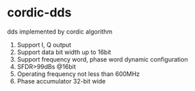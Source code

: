 # cordic-dds
dds implemented by cordic algorithm

1) Support I, Q output
2) Support data bit width up to 16bit
3) Support frequency word, phase word dynamic configuration
4) SFDR>99dBs @16bit
5) Operating frequency not less than 600MHz
6) Phase accumulator 32-bit wide
